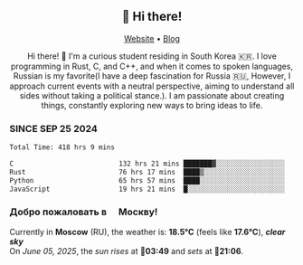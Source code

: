 <h2 align="center">👋 Hi there!</h2>
<p align="center">
  <a href="https://urdekcah.ru">Website</a> •
  <a href="https://urdekcah.blog">Blog</a>
</p>

<p align="center">
  Hi there! 👋 I'm a curious student residing in South Korea 🇰🇷. I love programming in Rust, C, and C++, and when it comes to spoken languages, Russian is my favorite(I have a deep fascination for Russia 🇷🇺, However, I approach current events with a neutral perspective, aiming to understand all sides without taking a political stance.). I am passionate about creating things, constantly exploring new ways to bring ideas to life.
</p>

### SINCE SEP 25 2024
<!--START_SECTION:waka-->
<!--LAST_WAKA_UPDATE:2025-06-03 18:09:39-->
```txt
Total Time: 418 hrs 9 mins

C                          132 hrs 21 mins ███████▓░░░░░░░░░░░░░░░░░   30.79 %
Rust                       76 hrs 17 mins  ████▒░░░░░░░░░░░░░░░░░░░░   17.75 %
Python                     65 hrs 57 mins  ████░░░░░░░░░░░░░░░░░░░░░   15.34 %
JavaScript                 19 hrs 21 mins  █░░░░░░░░░░░░░░░░░░░░░░░░   04.50 %
```
<!--END_SECTION:waka-->

<h3>Добро пожаловать в <img src="https://cdn-icons-png.flaticon.com/512/197/197408.png" width="13"/> Москву!</h3>

<!--START_SECTION:weather:moscow-->
<!--LAST_WEATHER_UPDATE:2025-06-05 06:10:18-->
Currently in **Moscow** (RU), the weather is: **18.5°C** (feels like **17.6°C**), ***clear sky***<br/>
On *June 05, 2025*, the *sun rises* at 🌅**03:49** and *sets* at 🌇**21:06**.
<!--END_SECTION:weather-->
